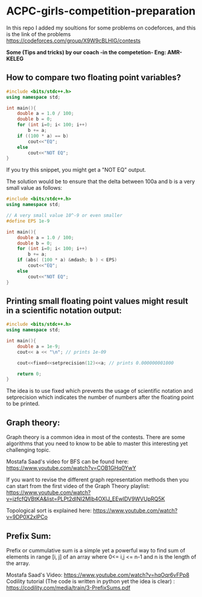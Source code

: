 # ACPC-girls-competition-preparation
In this repo I added my soultions for some problems on codeforces, and this is the link of the problems
https://codeforces.com/group/X9W9cBLHIG/contests

**Some (Tips and tricks) by our coach -in the competetion- Eng: AMR-KELEG** 

## How to compare two floating point variables?
```cpp
#include <bits/stdc++.h>
using namespace std;

int main(){
	double a = 1.0 / 100;
	double b = 0;
	for (int i=0; i< 100; i++)
		b += a;
	if ((100 * a) == b)
		cout<<"EQ";
	else
		cout<<"NOT EQ";
}
```
If you try this snippet, you might get a "NOT EQ" output.

The solution would be to ensure that the delta between 100a and b is a very small value as follows:

```cpp
#include <bits/stdc++.h>
using namespace std;

// A very small value 10^-9 or even smaller
#define EPS 1e-9 

int main(){
	double a = 1.0 / 100;
	double b = 0;
	for (int i=0; i< 100; i++)
		b += a;
	if (abs( (100 * a) &mdash; b ) < EPS)
		cout<<"EQ";
	else
		cout<<"NOT EQ";
}
```

## Printing small floating point values might result in a scientific notation output:
```cpp
#include <bits/stdc++.h>
using namespace std;

int main(){
	double a = 1e-9;
	cout<< a << "\n"; // prints 1e-09

	cout<<fixed<<setprecision(12)<<a; // prints 0.000000001000

	return 0;
}
```

The idea is to use fixed which prevents the usage of scientific notation and setprecision which indicates the number of numbers after the floating point to be printed.

## Graph theory:
Graph theory is a common idea in most of the contests. There are some algorithms that you need to know to be able to master this interesting yet challenging topic.

Mostafa Saad's video for BFS can be found here: https://www.youtube.com/watch?v=COB1GHq0YwY

If you want to revise the different graph representation methods then you can start from the first video of the Graph Theory playlist: https://www.youtube.com/watch?v=jzfcfQVBtKA&list=PLPt2dINI2MIb4OXlJ_EEwIDV9WVUpRQ5K

Topological sort is explained here: https://www.youtube.com/watch?v=9DP0X2xlPCo


## Prefix Sum:
Prefix or cummulative sum is a simple yet a powerful way to find sum of elements in range [i, j] of an array where 0<= i,j <= n-1 and n is the length of the array.

Mostafa Saad's Video: https://www.youtube.com/watch?v=hqOqr6vFPp8
Codility tutorial (The code is written in python yet the idea is clear) : https://codility.com/media/train/3-PrefixSums.pdf
